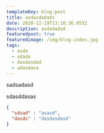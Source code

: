 ```yaml
---
templateKey: blog-post
title: asdasdadads
date: 2020-12-19T13:18:36.055Z
description: asdadadad
featuredpost: true
featuredimage: /img/blog-index.jpg
tags:
  - asda
  - adada
  - dasdasdad
  - adasdasa
---
```

sadsadasd

sdasddasas

```json
{
  "sdsad" : "asasd",
  "dasds" : "dasdasdasd"
}
```